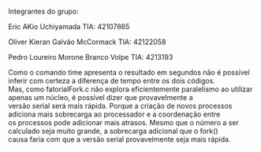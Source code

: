 Integrantes do grupo:  
  
Eric AKio Uchiyamada TIA: 42107865  
  
Oliver Kieran Galvão McCormack TIA: 42122058  
  
Pedro Loureiro Morone Branco Volpe TIA: 4213193  
  
  
Como o comando time apresenta o resultado em segundos não é possível inferir com certeza a diferença de tempo entre os dois códigos.  
Mas, como fatorialFork.c não explora eficientemente paralelismo ao utilizar apenas um núcleo, é possível dizer que provavelmente a  
versão serial será mais rápida. Porque a criação de novos processos adiciona mais sobrecarga ao processador e a coordenação entre  
os processos pode adicionar mais atrasos. Mesmo que o número a ser calculado seja muito grande, a sobrecarga adicional que o fork()  
causa faria com que a versão serial provavelmente seja mais rápida.
